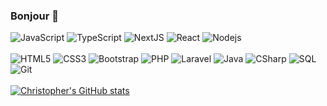 ### Bonjour 👋
![JavaScript](https://img.shields.io/badge/-JavaScript-%23F7DF1C?style=flat-square&logo=javascript&logoColor=000000&labelColor=%23F7DF1C&color=%23FFCE5A)
![TypeScript](https://img.shields.io/badge/-TypeScript-007ACC?style=flat-square&logo=typescript)
![NextJS](https://img.shields.io/badge/-Next.js-black?style=flat-square&logo=next.js)
![React](https://img.shields.io/badge/-React-black?style=flat-square&logo=react)
![Nodejs](https://img.shields.io/badge/-Nodejs-black?style=flat-square&logo=Node.js)
<br />
<br />
![HTML5](https://img.shields.io/badge/-HTML5-%23E44D27?style=flat-square&logo=html5&logoColor=ffffff)
![CSS3](https://img.shields.io/badge/-CSS3-%231572B6?style=flat-square&logo=css3)
![Bootstrap](https://img.shields.io/badge/-Bootstrap-563D7C?style=flat-square&logo=bootstrap)
![PHP](https://img.shields.io/badge/-PHP-black?style=flat-square&logo=php)
![Laravel](https://img.shields.io/badge/-Laravel-black?style=flat-square&logo=laravel)
![Java](https://img.shields.io/badge/-Java-E34A86?style=flat-square&logo=java)
<img alt="CSharp" src="https://img.shields.io/badge/-C%23-239120?style=flat-square&logo=c-sharp&logoColor=white" /> 
<img alt="SQL" src="https://img.shields.io/badge/-SQL-4479A1?style=flat-square&logo=mysql&logoColor=black&textColor=black" />
![Git](https://img.shields.io/badge/-Git-black?style=flat-square&logo=git)
<br />
<br />
[![Christopher's GitHub stats](http://github-readme-stats-christopherboisvert.vercel.app/api?username=christopherboisvert)](https://github.com/christopherboisvert/github-readme-stats)
